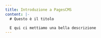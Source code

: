 ```yaml
---
title: Introduzione a PagesCMS
content: |-
  # Questo è il titolo

  E qui ci mettiamo una bella descrizione
---
```


